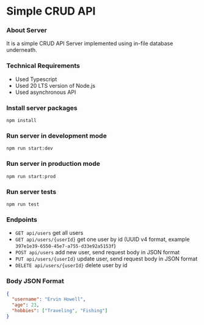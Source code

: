 # Simple CRUD API

### About Server

It is a simple CRUD API Server implemented using in-file database underneath.

### Technical Requirements

- Used Typescript
- Used 20 LTS version of Node.js
- Used asynchronous API

### Install server packages

```
npm install
```

### Run server in development mode

```
npm run start:dev
```

### Run server in production mode

```
npm run start:prod
```

### Run server tests

```
npm run test
```

### Endpoints

- `GET api/users` get all users
- `GET api/users/{userId}` get one user by id (UUID v4 format, example `397e1e39-6550-45e7-a755-d33e92a5153f`)
- `POST api/users` add new user, send request body in JSON format
- `PUT api/users/{userId}` update user, send request body in JSON format
- `DELETE api/users/{userId}` delete user by id

### Body JSON Format

```json
{
  "username": "Ervin Howell",
  "age": 23,
  "hobbies": ["Traveling", "Fishing"]
}
```
